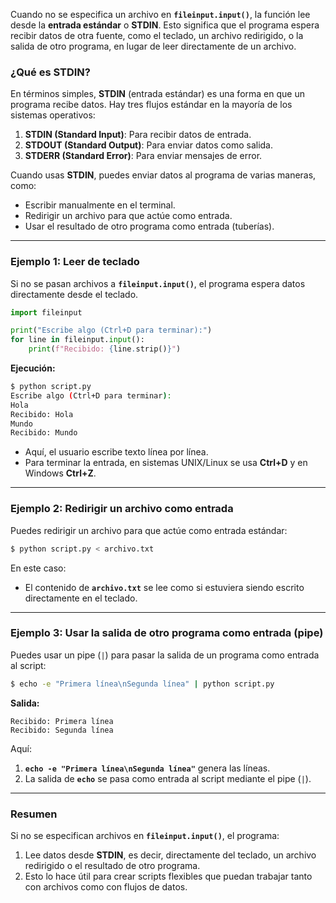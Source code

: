 Cuando no se especifica un archivo en **`fileinput.input()`**, la función lee desde la **entrada estándar** o **STDIN**. Esto significa que el programa espera recibir datos de otra fuente, como el teclado, un archivo redirigido, o la salida de otro programa, en lugar de leer directamente de un archivo.

### **¿Qué es STDIN?**

En términos simples, **STDIN** (entrada estándar) es una forma en que un programa recibe datos. Hay tres flujos estándar en la mayoría de los sistemas operativos:

1. **STDIN (Standard Input)**: Para recibir datos de entrada.
2. **STDOUT (Standard Output)**: Para enviar datos como salida.
3. **STDERR (Standard Error)**: Para enviar mensajes de error.

Cuando usas **STDIN**, puedes enviar datos al programa de varias maneras, como:

- Escribir manualmente en el terminal.
- Redirigir un archivo para que actúe como entrada.
- Usar el resultado de otro programa como entrada (tuberías).

---

### **Ejemplo 1: Leer de teclado**

Si no se pasan archivos a **`fileinput.input()`**, el programa espera datos directamente desde el teclado.

```python
import fileinput

print("Escribe algo (Ctrl+D para terminar):")
for line in fileinput.input():
    print(f"Recibido: {line.strip()}")
```

**Ejecución:**

```bash
$ python script.py
Escribe algo (Ctrl+D para terminar):
Hola
Recibido: Hola
Mundo
Recibido: Mundo
```

- Aquí, el usuario escribe texto línea por línea.
- Para terminar la entrada, en sistemas UNIX/Linux se usa **Ctrl+D** y en Windows **Ctrl+Z**.

---

### **Ejemplo 2: Redirigir un archivo como entrada**

Puedes redirigir un archivo para que actúe como entrada estándar:

```bash
$ python script.py < archivo.txt
```

En este caso:

- El contenido de **`archivo.txt`** se lee como si estuviera siendo escrito directamente en el teclado.

---

### **Ejemplo 3: Usar la salida de otro programa como entrada (pipe)**

Puedes usar un pipe (`|`) para pasar la salida de un programa como entrada al script:

```bash
$ echo -e "Primera línea\nSegunda línea" | python script.py
```

**Salida:**

```
Recibido: Primera línea
Recibido: Segunda línea
```

Aquí:

1. **`echo -e "Primera línea\nSegunda línea"`** genera las líneas.
2. La salida de **`echo`** se pasa como entrada al script mediante el pipe (`|`).

---

### **Resumen**

Si no se especifican archivos en **`fileinput.input()`**, el programa:

1. Lee datos desde **STDIN**, es decir, directamente del teclado, un archivo redirigido o el resultado de otro programa.
2. Esto lo hace útil para crear scripts flexibles que puedan trabajar tanto con archivos como con flujos de datos.
